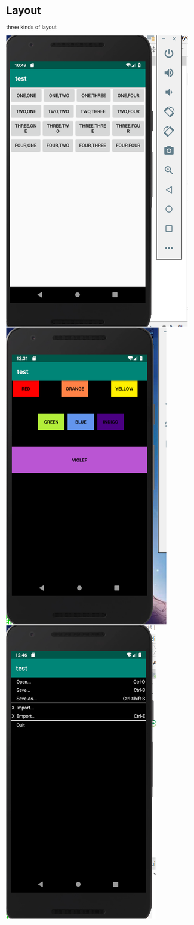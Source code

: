 # Layout
three kinds of layout

![image](https://github.com/atCY1998/Layout/blob/master/images/test_1.PNG)
![image](https://github.com/atCY1998/Layout/blob/master/images/test_2.PNG)
![image](https://github.com/atCY1998/Layout/blob/master/images/test_3.PNG)
